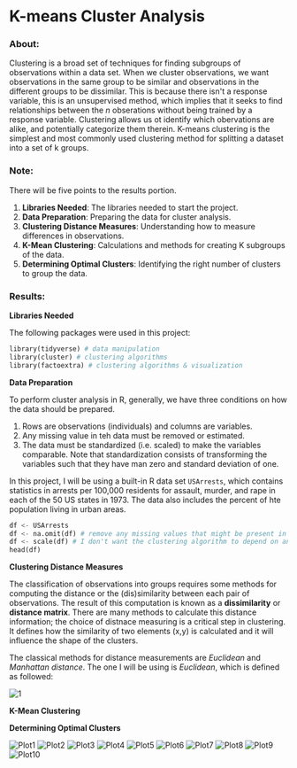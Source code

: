 # K-means Cluster Analysis

### About:
Clustering is a broad set of techniques for finding subgroups of observations within a data set. When we cluster observations, we want observations in the same group to be similar and observations in the different groups to be dissimilar. This is because there isn't a response variable, this is an unsupervised method, which implies that it seeks to find relationships between the *n* obserations without being trained by a response variable. Clustering allows us ot identify which obervations are alike, and potentially categorize them therein. K-means clustering is the simplest and most commonly used clustering method for splitting a dataset into a set of k groups. 

### Note: 
There will be five points to the results portion. 
1. **Libraries Needed**: The libraries needed to start the project. 
2. **Data Preparation**: Preparing the data for cluster analysis.
3. **Clustering Distance Measures**: Understanding how to measure differences in observations.
4. **K-Mean Clustering**: Calculations and methods for creating K subgroups of the data. 
5. **Determining Optimal Clusters**: Identifying the right number of clusters to group the data.

### Results:

**Libraries Needed**

The following packages were used in this project:
```python
library(tidyverse) # data manipulation
library(cluster) # clustering algorithms
library(factoextra) # clustering algorithms & visualization
```

**Data Preparation**

To perform cluster analysis in R, generally, we have three conditions on how the data should be prepared.
1. Rows are observations (individuals) and columns are variables.
2. Any missing value in teh data must be removed or estimated.
3. The data must be standardized (i.e. scaled) to make the variables comparable. Note that standardization consists of transforming the variables such that they have man zero and standard deviation of one.

In this project, I will be using a built-in R data set `USArrests`, which contains statistics in arrests per 100,000 residents for assault, murder, and rape in each of the 50 US states in 1973. The data also includes the percent of hte population living in urban areas. 


```python
df <- USArrests 
df <- na.omit(df) # remove any missing values that might be present in the data.
df <- scale(df) # I don't want the clustering algorithm to depend on an arbitrary variable unit, therefore I started by scaling/standardizing the data using the R function scale.
head(df)
```

**Clustering Distance Measures**

The classification of observations into groups requires some methods for computing the distance or the (dis)similarity between each pair of observations. The result of this computation is known as a **dissimilarity** or **distance matrix**. There are many methods to calculate this distance information; the choice of distnace measuring is a critical step in clustering. It defines how the similarity of two elements (x,y) is calculated and it will influence the shape of the clusters.

The classical methods for distance measurements are *Euclidean* and *Manhattan distance*. The one I will be using is *Euclidean*, which is defined as followed:

![1](https://user-images.githubusercontent.com/89553126/145494761-0ccf7f64-94a3-414c-8d1a-dcbd22af8dea.png)


**K-Mean Clustering**

**Determining Optimal Clusters**

![Plot1](https://user-images.githubusercontent.com/89553126/143398927-e2cc283d-bb3f-45ca-bed2-72d8b8a516d0.png)
![Plot2](https://user-images.githubusercontent.com/89553126/143398929-d3cbc6d4-952a-49b6-a1b1-6747cf48a4f5.png)
![Plot3](https://user-images.githubusercontent.com/89553126/143398931-10e82959-29f8-425d-99ae-49bc503ba805.png)
![Plot4](https://user-images.githubusercontent.com/89553126/143398932-e4448312-4d4d-4f08-8b90-3f310eaf276e.png)
![Plot5](https://user-images.githubusercontent.com/89553126/143398933-c641214b-e0a2-4c0e-a1b0-6e5525839140.png)
![Plot6](https://user-images.githubusercontent.com/89553126/143398935-38a8ab4d-becd-4c3d-8a9d-11ad936874c6.png)
![Plot7](https://user-images.githubusercontent.com/89553126/143398937-6b4057df-1751-42e6-b66e-9fc519c73285.png)
![Plot8](https://user-images.githubusercontent.com/89553126/143398946-80d360ba-60ae-4ab6-ac46-2cfcbf6c0721.png)
![Plot9](https://user-images.githubusercontent.com/89553126/143398948-e71ceb58-3dff-4838-9446-f8b07ebae6e5.png)
![Plot10](https://user-images.githubusercontent.com/89553126/143398951-fdf8eff1-fe31-4258-b79e-38dc2e2ce32b.png)
